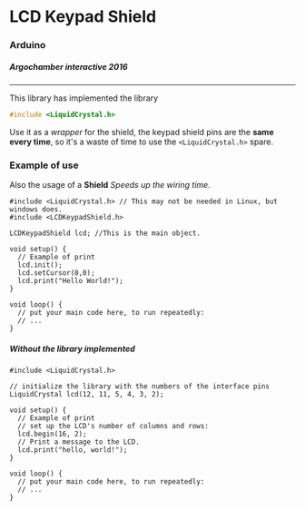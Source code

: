 # LCD Keypad Shield
### Arduino

##### Argochamber interactive 2016

* * *

This library has implemented the library
```C++
#include <LiquidCrystal.h>
```

Use it as a _wrapper_ for the shield, the keypad shield pins are the **same every time**, so it's a waste of time to use the `<LiquidCrystal.h>` spare.

### Example of use

Also the usage of a __Shield__ *Speeds up the wiring time*.

```Arduino
#include <LiquidCrystal.h> // This may not be needed in Linux, but windows does.
#include <LCDKeypadShield.h>

LCDKeypadShield lcd; //This is the main object.

void setup() {
  // Example of print
  lcd.init();
  lcd.setCursor(0,0);
  lcd.print("Hello World!");
}

void loop() {
  // put your main code here, to run repeatedly:
  // ...
}
```

##### Without the library implemented

```Arduino
#include <LiquidCrystal.h>

// initialize the library with the numbers of the interface pins
LiquidCrystal lcd(12, 11, 5, 4, 3, 2);

void setup() {
  // Example of print
  // set up the LCD's number of columns and rows:
  lcd.begin(16, 2);
  // Print a message to the LCD.
  lcd.print("hello, world!");
}

void loop() {
  // put your main code here, to run repeatedly:
  // ...
}
```
